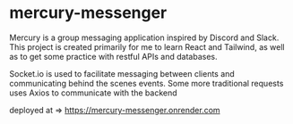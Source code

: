 # mercury-messenger
Mercury is a group messaging application inspired by Discord and
Slack. This project is created primarily for me to learn React and
Tailwind, as well as to get some practice with restful APIs and
databases.

Socket.io is used to facilitate messaging between clients and
communicating behind the scenes events. Some more traditional
requests uses Axios to communicate with the backend

deployed at => https://mercury-messenger.onrender.com
